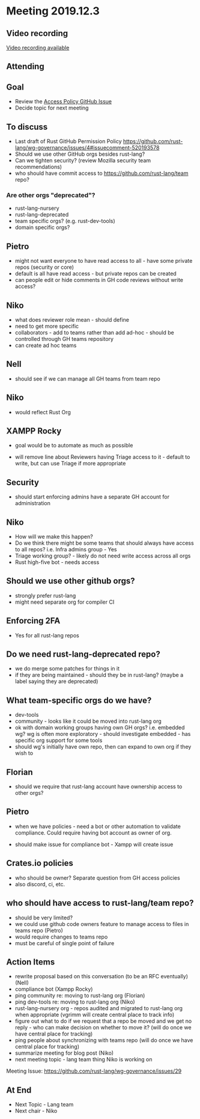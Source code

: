 # Meeting 2019.12.3

## Video recording

[Video recording available](https://youtu.be/CyYwretwM8E)

## Attending

## Goal
* Review the [Access Policy GitHub Issue](https://github.com/rust-lang/wg-governance/issues/4)
* Decide topic for next meeting

## To discuss
* Last draft of Rust GitHub Permission Policy https://github.com/rust-lang/wg-governance/issues/4#issuecomment-520193578
* Should we use other GitHub orgs besides rust-lang?
* Can we tighten security? (review Mozilla security team recommendations)
* who should have commit access to https://github.com/rust-lang/team repo?

### Are other orgs "deprecated"?
* rust-lang-nursery
* rust-lang-deprecated
* team specific orgs? (e.g. rust-dev-tools)
* domain specific orgs?

## Pietro
* might not want everyone to have read access to all - have some private repos (security or core)
* default is all have read access - but private repos can be created
* can people edit or hide comments in GH code reviews without write access?

## Niko
* what does reviewer role mean - should define
* need to get more specific
* collaborators - add to teams rather than add ad-hoc - should be controlled through GH teams repository
* can create ad hoc teams

## Nell
* should see if we can manage all GH teams from team repo

## Niko
* would reflect Rust Org

## XAMPP Rocky
* goal would be to automate as much as possible

* will remove line about Reviewers having Triage access to it - default to write, but can use Triage if more appropriate

## Security

* should start enforcing admins have a separate GH account for administration

## Niko
* How will we make this happen?
* Do we think there might be some teams that should always have access to all repos? i.e. Infra admins group - Yes
* Triage working group? - likely do not need write access across all orgs
* Rust high-five bot - needs access

## Should we use other github orgs?
* strongly prefer rust-lang
* might need separate org for compiler CI 

## Enforcing 2FA
* Yes for all rust-lang repos

## Do we need rust-lang-deprecated repo?
* we do merge some patches for things in it
* if they are being maintained - should they be in rust-lang? (maybe a label saying they are deprecated)

## What team-specific orgs do we have?
* dev-tools
* community - looks like it could be moved into rust-lang org
* ok with domain working groups having own GH orgs? i.e. embedded wg? wg is often more exploratory - should investigate embedded - has specific org support for some tools
* should wg's initially have own repo, then can expand to own org if they wish to

## Florian
* should we require that rust-lang account have ownership access to other orgs?

## Pietro
* when we have policies - need a bot or other automation to validate compliance. Could require having bot account as owner of org.

* should make issue for compliance bot - Xampp will create issue

## Crates.io policies
* who should be owner? Separate question from GH access policies
* also discord, ci, etc.

## who should have access to rust-lang/team repo?
* should be very limited?
* we could use github code owners feature to manage access to files in teams repo (Pietro)
* would require changes to teams repo
* must be careful of single point of failure

## Action Items
* rewrite proposal based on this conversation (to be an RFC eventually)(Nell)
* compliance bot (Xampp Rocky)
* ping community re: moving to rust-lang org (Florian)
* ping dev-tools re: moving to rust-lang org (Niko)
* rust-lang-nursery org - repos audited and migrated to rust-lang org when appropriate (vgrimm will create central place to track info)
* figure out what to do if we request that a repo be moved and we get no reply - who can make decision on whether to move it? (will do once we have central place for tracking)
* ping people about synchronizing with teams repo (will do once we have central place for tracking) 
* summarize meeting for blog post (Niko)
* next meeting topic - lang team thing Niko is working on

Meeting Issue: https://github.com/rust-lang/wg-governance/issues/29

## At End

* Next Topic - Lang team
* Next chair - Niko

